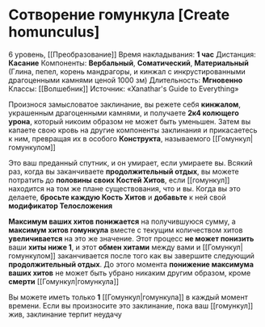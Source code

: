# Сотворение гомункула [Create homunculus]
6 уровень, [[Преобразование]]
Время накладывания: **1 час**
Дистанция: **Касание**
Компоненты: **Вербальный**, **Соматический**, **Материальный** (Глина, пепел, корень мандрагоры, и кинжал с инкрустированными драгоценными камнями ценой 1000 зм)
Длительность: **Мгновенно**
Классы: [[Волшебник]]
Источник: «Xanathar's Guide to Everything»

Произнося замысловатое заклинание, вы режете себя **кинжалом**, украшенным драгоценными камнями, и получаете **2к4 колющего урона**, который никоим образом не может быть уменьшен. Затем вы капаете свою кровь на другие компоненты заклинания и прикасаетесь к ним, превращая их в особого **Конструкта**, называемого [[Гомункул|гомункулом]]

Это ваш преданный спутник, и он умирает, если умираете вы. Всякий раз, когда вы заканчиваете **продолжительный отдых**, вы можете потратить до **половины своих Костей Хитов**, если [[гомункул]] находится на том же плане существования, что и вы. Когда вы это делаете, **бросьте каждую Кость Хитов** и **добавьте** к ней свой **модификатор Телосложения**

**Максимум ваших хитов понижается** на получившуюся сумму, а **максимум хитов гомункула** вместе с текущим количеством хитов **увеличивается** на это же значение. Этот процесс **не может понизить** ваши **хиты ниже 1**, и этот **обмен хитами** между вами и [[Гомункул|гомункулом]] заканчивается после того как вы завершите следующий **продолжительный отдых**. До этого момента **понижение максимума ваших хитов** не может быть убрано никаким другим образом, кроме **смерти** [[Гомункул|гомункула]]

Вы можете иметь только **1** [[Гомункул|гомункула]] в каждый момент времени. Если вы произносите это заклинание, пока ваш [[гомункул]] жив, заклинание терпит неудачу